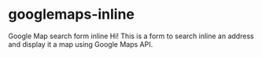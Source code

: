 # googlemaps-inline
Google Map search form inline
Hi!
This is a form to search inline an address and display it a map using Google Maps API.
